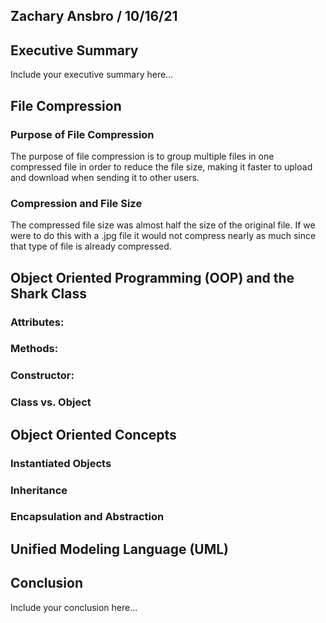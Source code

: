 ## Zachary Ansbro / 10/16/21

## Executive Summary 
Include your executive summary here...

## File Compression
### Purpose of File Compression
The purpose of file compression is to group multiple files in one compressed file in order to reduce the file size, making it faster to upload and download when sending it to other users. 
### Compression and File Size
The compressed file size was almost half the size of the original file. If we were to do this with a .jpg file it would not compress nearly as much since that type of file is already compressed. 
## Object Oriented Programming (OOP) and the Shark Class
### Attributes:
### Methods:
### Constructor:
### Class vs. Object

## Object Oriented Concepts
### Instantiated Objects
### Inheritance
### Encapsulation and Abstraction

## Unified Modeling Language (UML)

## Conclusion
Include your conclusion here...

